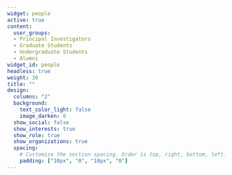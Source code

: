 ```yaml
---
widget: people
active: true
content:
  user_groups:
  - Principal Investigators
  - Graduate Students
  - Undergraduate Students
  - Alumni
widget_id: people
headless: true
weight: 30
title: ""
design:
  columns: "2"
  background:
    text_color_light: false
    image_darken: 0
  show_social: false
  show_interests: true
  show_role: true
  show_organizations: true
  spacing:
    # Customize the section spacing. Order is top, right, bottom, left.
    padding: ["10px", "0", "10px", "0"]
---
```

